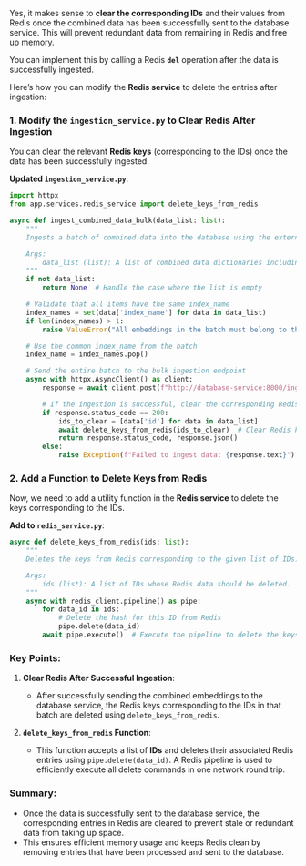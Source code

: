 Yes, it makes sense to **clear the corresponding IDs** and their values from Redis once the combined data has been successfully sent to the database service. This will prevent redundant data from remaining in Redis and free up memory.

You can implement this by calling a Redis **`del`** operation after the data is successfully ingested.

Here’s how you can modify the **Redis service** to delete the entries after ingestion:

### 1. Modify the `ingestion_service.py` to Clear Redis After Ingestion

You can clear the relevant **Redis keys** (corresponding to the IDs) once the data has been successfully ingested.

**Updated `ingestion_service.py`**:

```python
import httpx
from app.services.redis_service import delete_keys_from_redis

async def ingest_combined_data_bulk(data_list: list):
    """
    Ingests a batch of combined data into the database using the external bulk ingestion endpoint and clears the corresponding Redis keys.

    Args:
        data_list (list): A list of combined data dictionaries including 'id', 'text_embedding', 'image_embedding', and 'index_name'.
    """
    if not data_list:
        return None  # Handle the case where the list is empty

    # Validate that all items have the same index_name
    index_names = set(data['index_name'] for data in data_list)
    if len(index_names) > 1:
        raise ValueError("All embeddings in the batch must belong to the same index.")

    # Use the common index_name from the batch
    index_name = index_names.pop()

    # Send the entire batch to the bulk ingestion endpoint
    async with httpx.AsyncClient() as client:
        response = await client.post(f"http://database-service:8000/ingest/{index_name}", json=data_list)

        # If the ingestion is successful, clear the corresponding Redis keys
        if response.status_code == 200:
            ids_to_clear = [data['id'] for data in data_list]
            await delete_keys_from_redis(ids_to_clear)  # Clear Redis keys
            return response.status_code, response.json()
        else:
            raise Exception(f"Failed to ingest data: {response.text}")
```

### 2. Add a Function to Delete Keys from Redis

Now, we need to add a utility function in the **Redis service** to delete the keys corresponding to the IDs.

**Add to `redis_service.py`**:

```python
async def delete_keys_from_redis(ids: list):
    """
    Deletes the keys from Redis corresponding to the given list of IDs.

    Args:
        ids (list): A list of IDs whose Redis data should be deleted.
    """
    async with redis_client.pipeline() as pipe:
        for data_id in ids:
            # Delete the hash for this ID from Redis
            pipe.delete(data_id)
        await pipe.execute()  # Execute the pipeline to delete the keys
```

### Key Points:

1. **Clear Redis After Successful Ingestion**:
   - After successfully sending the combined embeddings to the database service, the Redis keys corresponding to the IDs in that batch are deleted using `delete_keys_from_redis`.

2. **`delete_keys_from_redis` Function**:
   - This function accepts a list of **IDs** and deletes their associated Redis entries using `pipe.delete(data_id)`. A Redis pipeline is used to efficiently execute all delete commands in one network round trip.

### Summary:
- Once the data is successfully sent to the database service, the corresponding entries in Redis are cleared to prevent stale or redundant data from taking up space.
- This ensures efficient memory usage and keeps Redis clean by removing entries that have been processed and sent to the database.